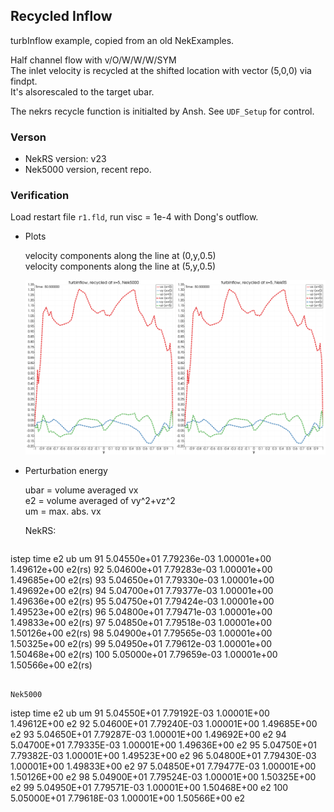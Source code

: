 ## Recycled Inflow

turbInflow example, copied from an old NekExamples.      

Half channel flow with v/O/W/W/W/SYM       
The inlet velocity is recycled at the shifted location with vector (5,0,0) via findpt.     
It's alsorescaled to the target ubar.      

The nekrs recycle function is initialted by Ansh.
See `UDF_Setup` for control.


### Verson

- NekRS version: v23
- Nek5000 version, recent repo.


### Verification

Load restart file `r1.fld`, run visc = 1e-4 with Dong's outflow. 

- Plots     

  velocity components along the line at (0,y,0.5)     
  velocity components along the line at (5,y,0.5)     

  ![](./compare.png)

- Perturbation energy      

  ubar = volume averaged vx      
  e2 = volume averaged of vy^2+vz^2    
  um = max. abs. vx     


  NekRS:
  ```
 istep  time         e2           ub           um
    91   5.04550e+01   7.79236e-03   1.00001e+00   1.49612e+00 e2(rs)
    92   5.04600e+01   7.79283e-03   1.00001e+00   1.49685e+00 e2(rs)
    93   5.04650e+01   7.79330e-03   1.00001e+00   1.49692e+00 e2(rs)
    94   5.04700e+01   7.79377e-03   1.00001e+00   1.49636e+00 e2(rs)
    95   5.04750e+01   7.79424e-03   1.00001e+00   1.49523e+00 e2(rs)
    96   5.04800e+01   7.79471e-03   1.00001e+00   1.49833e+00 e2(rs)
    97   5.04850e+01   7.79518e-03   1.00001e+00   1.50126e+00 e2(rs)
    98   5.04900e+01   7.79565e-03   1.00001e+00   1.50325e+00 e2(rs)
    99   5.04950e+01   7.79612e-03   1.00001e+00   1.50468e+00 e2(rs)
   100   5.05000e+01   7.79659e-03   1.00001e+00   1.50566e+00 e2(rs)
  ```

  Nek5000
  ```
 istep  time         e2           ub           um
    91  5.04550E+01  7.79192E-03  1.00001E+00  1.49612E+00 e2
    92  5.04600E+01  7.79240E-03  1.00001E+00  1.49685E+00 e2
    93  5.04650E+01  7.79287E-03  1.00001E+00  1.49692E+00 e2
    94  5.04700E+01  7.79335E-03  1.00001E+00  1.49636E+00 e2
    95  5.04750E+01  7.79382E-03  1.00001E+00  1.49523E+00 e2
    96  5.04800E+01  7.79430E-03  1.00001E+00  1.49833E+00 e2
    97  5.04850E+01  7.79477E-03  1.00001E+00  1.50126E+00 e2
    98  5.04900E+01  7.79524E-03  1.00001E+00  1.50325E+00 e2
    99  5.04950E+01  7.79571E-03  1.00001E+00  1.50468E+00 e2
   100  5.05000E+01  7.79618E-03  1.00001E+00  1.50566E+00 e2
  ```


